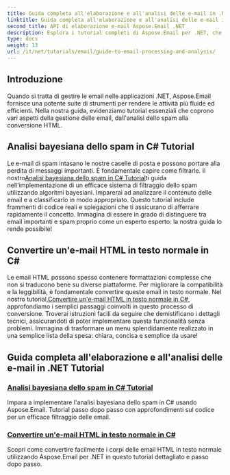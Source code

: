 ```yaml
---
title: Guida completa all'elaborazione e all'analisi delle e-mail in .NET
linktitle: Guida completa all'elaborazione e all'analisi delle e-mail in .NET
second_title: API di elaborazione e-mail Aspose.Email .NET
description: Esplora i tutorial completi di Aspose.Email per .NET, che trattano l'elaborazione delle e-mail, l'analisi dello spam, la conversione HTML e altro ancora per semplificare le tue applicazioni .NET.
type: docs
weight: 13
url: /it/net/tutorials/email/guide-to-email-processing-and-analysis/
---
```

## Introduzione

Quando si tratta di gestire le email nelle applicazioni .NET, Aspose.Email fornisce una potente suite di strumenti per rendere le attività più fluide ed efficienti. Nella nostra guida, evidenziamo tutorial essenziali che coprono vari aspetti della gestione delle email, dall'analisi dello spam alla conversione HTML. 

## Analisi bayesiana dello spam in C# Tutorial
 Le e-mail di spam intasano le nostre caselle di posta e possono portare alla perdita di messaggi importanti. È fondamentale capire come filtrarle. Il nostro[Analisi bayesiana dello spam in C# Tutorial](./bayesian-spam-analysis-in-csharp/)ti guida nell'implementazione di un efficace sistema di filtraggio dello spam utilizzando algoritmi bayesiani. Imparerai ad analizzare il contenuto delle email e a classificarlo in modo appropriato. Questo tutorial include frammenti di codice reali e spiegazioni che ti assicurano di afferrare rapidamente il concetto. Immagina di essere in grado di distinguere tra email importanti e spam proprio come un esperto esperto: la nostra guida lo rende possibile!

## Convertire un'e-mail HTML in testo normale in C#
 Le email HTML possono spesso contenere formattazioni complesse che non si traducono bene su diverse piattaforme. Per migliorare la compatibilità e la leggibilità, è fondamentale convertire queste email in testo normale. Nel nostro tutorial,[Convertire un'e-mail HTML in testo normale in C#](./convert-html-email-to-plain-text/), approfondiamo i semplici passaggi coinvolti in questo processo di conversione. Troverai istruzioni facili da seguire che demistificano i dettagli tecnici, assicurandoti di poter implementare questa funzionalità senza problemi. Immagina di trasformare un menu splendidamente realizzato in una semplice lista della spesa: chiara, concisa e semplice da usare!

## Guida completa all'elaborazione e all'analisi delle e-mail in .NET Tutorial
### [Analisi bayesiana dello spam in C# Tutorial](./bayesian-spam-analysis-in-csharp/)
Impara a implementare l'analisi bayesiana dello spam in C# usando Aspose.Email. Tutorial passo dopo passo con approfondimenti sul codice per un efficace filtraggio delle email.
### [Convertire un'e-mail HTML in testo normale in C#](./convert-html-email-to-plain-text/)
Scopri come convertire facilmente i corpi delle email HTML in testo normale utilizzando Aspose.Email per .NET in questo tutorial dettagliato e passo dopo passo.
